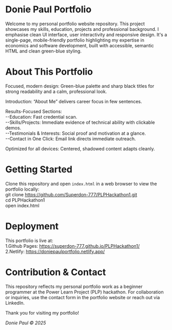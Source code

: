 # Donie Paul Portfolio
Welcome to my personal portfolio website repository. This project showcases my skills, education, projects and professional background. I emphasise clean UI interface, user interactivity and responsive design. It's a single-page, mobile-friendly portfolio highlighting my expertise in economics and software development, built with accessible, semantic HTML and clean green-blue styling.

# About This Portfolio
Focused, modern design: Green-blue palette and sharp black titles for strong readability and a calm, professional look.

Introduction: “About Me” delivers career focus in few sentences.

Results-Focused Sections:  
--Education: Fast credential scan.  
--Skills/Projects: Immediate evidence of technical ability with clickable demos.  
--Testimonials & Interests: Social proof and motivation at a glance.  
--Contact in One Click: Email link directs immediate outreach.

Optimized for all devices: Centered, shadowed content adapts cleanly.

# Getting Started
Clone this repository and open `index.html` in a web browser to view the portfolio locally:  
git clone https://github.com/Superdon-777/PLPHackathon1.git  
cd PLPHackathon1  
open index.html

# Deployment
This portfolio is live at:  
1.Github Pages: https://superdon-777.github.io/PLPHackathon1/  
2.Netlify: https://doniepaulportfolio.netlify.app/

# Contribution & Contact
This repository reflects my personal portfolio work as a beginner programmer at the Power Learn Project (PLP) hackathon.
For collaboration or inquiries, use the contact form in the portfolio website or reach out via LinkedIn.

Thank you for visiting my portfolio!

*Donie Paul © 2025*



